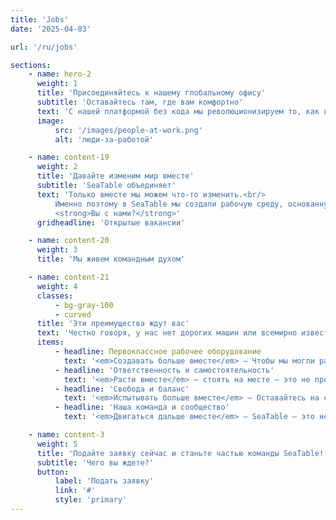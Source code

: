 ```yaml
---
title: 'Jobs'
date: '2025-04-03'

url: '/ru/jobs'

sections:
    - name: hero-2
      weight: 1
      title: 'Присоединяйтесь к нашему глобальному офису'
      subtitle: 'Оставайтесь там, где вам комфортно'
      text: 'С нашей платформой без кода мы революционизируем то, как люди по всему миру будут работать с данными в будущем. Для этой миссии нам нужны люди с мотивацией и желанием менять мир. Люди, которые проявляют инициативу и остаются преданными своему делу.'
      image:
          src: '/images/people-at-work.png'
          alt: 'люди-за-работой'

    - name: content-19
      weight: 2
      title: 'Давайте изменим мир вместе'
      subtitle: 'SeaTable объединяет'
      text: 'Только вместе мы можем что-то изменить.<br/>
          Именно поэтому в SeaTable мы создали рабочую среду, основанную на доверии и командном духе. Каждый из наших сотрудников может сам решать, откуда работать — ведь часовой пояс или местоположение не имеют значения для результата. Главное, чтобы вам было комфортно.<br/><br/>Что действительно важно — это энтузиазм, и именно он нас объединяет. Мы живем философией подхода без кода и с энтузиазмом улучшаем повседневную рабочую жизнь тысяч людей.<br/><br/>
          <strong>Вы с нами?</strong>'
      gridheadline: 'Открытые вакансии'

    - name: content-20
      weight: 3
      title: 'Мы живем командным духом'

    - name: content-21
      weight: 4
      classes:
          - bg-gray-100
          - curved
      title: 'Эти преимущества ждут вас'
      text: 'Честно говоря, у нас нет дорогих машин или всемирно известного имени. Потому что мы считаем, что свобода стоит гораздо больше. Вы чувствуете то же самое? Тогда присоединяйтесь к нашей команде и готовьтесь к:'
      items:
          - headline: Первоклассное рабочее оборудование
            text: '<em>Создавать больше вместе</em> — Чтобы мы могли работать эффективно, надежно и комфортно в любом месте, каждый член команды получает необходимое оборудование. Ведь только те, кто любит свою работу, работают хорошо!'
          - headline: 'Ответственность и самостоятельность'
            text: '<em>Расти вместе</em> — стоять на месте — это не про нас. Поэтому мы развиваем не только SeaTable, но и ваши навыки! Вместе мы найдем подходящие задачи, чтобы помочь вам двигаться вперед.'
          - headline: 'Свобода и баланс'
            text: '<em>Испытывать больше вместе</em> — Оставайтесь на связи с нами в цифровом формате и работайте в нашем глобальном офисе тогда и там, где вам удобно. Никогда не упускайте важные моменты вашей жизни — будь то восхождение на гору или кофе на дне рождения бабушки.'
          - headline: 'Наша команда и сообщество'
            text: '<em>Двигаться дальше вместе</em> — SeaTable — это не просто программное обеспечение. Мы хотим создать что-то великое вместе и поделиться этим с мировым сообществом SeaTable. Присоединяйтесь сейчас!'

    - name: content-3
      weight: 5
      title: 'Подайте заявку сейчас и станьте частью команды SeaTable!'
      subtitle: 'Чего вы ждете?'
      button:
          label: 'Подать заявку'
          link: '#'
          style: 'primary'
---
```

